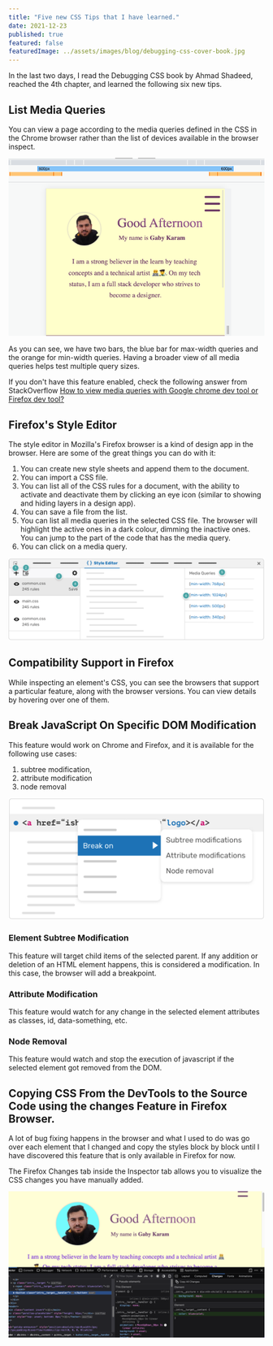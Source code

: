 ```yaml
---
title: "Five new CSS Tips that I have learned."
date: 2021-12-23
published: true
featured: false
featuredImage: ../assets/images/blog/debugging-css-cover-book.jpg
---
```


In the last two days, I read the Debugging CSS book by Ahmad Shadeed, reached the 4th chapter, and learned the following six new tips.

## List Media Queries

You can view a page according to the media queries defined in the CSS in the Chrome browser rather than the list of devices available in the browser inspect.

![Visual for the media queries window ](../assets/images/blog/list-media-queries.png 'Page 46 in the Debugging CSS book by Ahmad Shadeed')

As you can see, we have two bars, the blue bar for max-width queries and the orange for min-width queries. Having a broader view of all media queries helps test multiple query sizes.

If you don't have this feature enabled, check the following answer from StackOverflow [How to view media queries with Google chrome dev tool or Firefox dev tool?](https://stackoverflow.com/questions/42699978/how-to-view-media-queries-with-google-chrome-dev-tool-or-firefox-dev-tool)

## Firefox's Style Editor

The style editor in Mozilla's Firefox browser is a kind of design app in the browser. Here are some of the great things you can do with it:

1. You can create new style sheets and append them to the document.
2. You can import a CSS file.
3. You can list all of the CSS rules for a document, with the ability to activate and deactivate them by clicking an eye icon (similar to showing and hiding layers in a design app).
4. You can save a file from the list.
5. You can list all media queries in the selected CSS file. The browser will highlight the active ones in a dark colour, dimming the inactive ones. You can jump to the part of the code that has the media query.
6. You can click on a media query.

![Firefox style editor visual guide](../assets/images/blog/firefox-style-editor.png 'Page 54 in the Debugging CSS book by Ahmad Shadeed')

## Compatibility Support in Firefox

While inspecting an element's CSS, you can see the browsers that support a particular feature, along with the browser versions. You can view details by hovering over one of them.


## Break JavaScript On Specific DOM Modification

This feature would work on Chrome and Firefox, and it is available for the following use cases:

1. subtree modification,
2. attribute modification
3. node removal

![Break JavaScript On Specific DOM Modification visual](../assets/images/blog/break-javaScript-on-specific-DOM-modification.png 'Page 74 in the Debugging CSS book by Ahmad Shadeed')

### Element Subtree Modification

This feature will target child items of the selected parent. If any addition or deletion of an HTML element happens, this is considered a modification. In this case, the browser will add a breakpoint.

### Attribute Modification

This feature would watch for any change in the selected element attributes as classes, id, data-something, etc.

### Node Removal

This feature would watch and stop the execution of javascript if the selected element got removed from the DOM.

## Copying CSS From the DevTools to the Source Code using the changes Feature in Firefox Browser.

A lot of bug fixing happens in the browser and what I used to do was go over each element that I changed and copy the styles block by block until I have discovered this feature that is only available in Firefox for now.

The Firefox Changes tab inside the Inspector tab allows you to visualize the CSS changes you have manually added.

![Copying CSS Changes On Firefox](../assets/images/blog/copying-css-changes-on-firefox.png 'Page 82 in the Debugging CSS book by Ahmad Shadeed')
